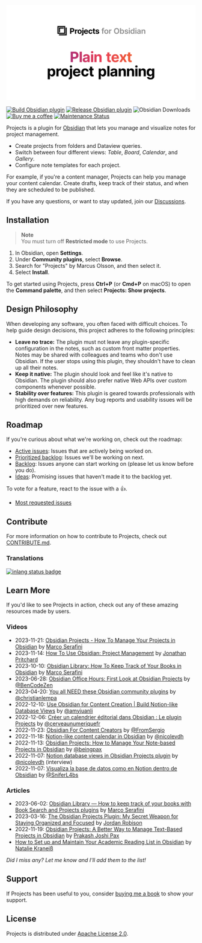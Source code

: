 <picture>
  <source media="(prefers-color-scheme: dark)" srcset="https://raw.githubusercontent.com/marcusolsson/obsidian-projects/main/images/dark.svg">
  <source media="(prefers-color-scheme: light)" srcset="https://raw.githubusercontent.com/marcusolsson/obsidian-projects/main/images/light.svg">
  <img alt="Projects logo" src="https://raw.githubusercontent.com/marcusolsson/obsidian-projects/main/images/light.svg">
</picture>

[![Build Obsidian plugin](https://github.com/marcusolsson/obsidian-projects/actions/workflows/ci.yml/badge.svg)](https://github.com/marcusolsson/obsidian-projects/actions/workflows/ci.yml)
[![Release Obsidian plugin](https://github.com/marcusolsson/obsidian-projects/actions/workflows/release.yml/badge.svg)](https://github.com/marcusolsson/obsidian-projects/actions/workflows/release.yml)
![Obsidian Downloads](https://img.shields.io/badge/dynamic/json?logo=obsidian&color=%23483699&label=downloads&query=%24%5B%22obsidian-projects%22%5D.downloads&url=https%3A%2F%2Fraw.githubusercontent.com%2Fobsidianmd%2Fobsidian-releases%2Fmaster%2Fcommunity-plugin-stats.json)
[![Buy me a coffee](https://img.shields.io/badge/-buy_me_a%C2%A0coffee-gray?logo=buy-me-a-coffee)](https://www.buymeacoffee.com/marcusolsson)
[![Maintenance Status](https://img.shields.io/badge/maintenance-status-brightgreen)](https://github.com/marcusolsson/obsidian-projects/discussions)

Projects is a plugin for [Obsidian](https://obsidian.md) that lets you manage and visualize notes for project management.

- Create projects from folders and Dataview queries.
- Switch between four different views: _Table_, _Board_, _Calendar_, and _Gallery_.
- Configure note templates for each project.

For example, if you're a content manager, Projects can help you manage your content calendar. Create drafts, keep track of their status, and when they are scheduled to be published.

If you have any questions, or want to stay updated, join our [Discussions](https://github.com/marcusolsson/obsidian-projects/discussions).

## Installation

> **Note**  
> You must turn off **Restricted mode** to use Projects.

1. In Obsidian, open **Settings**.
1. Under **Community plugins**, select **Browse**.
1. Search for "Projects" by Marcus Olsson, and then select it.
1. Select **Install**.

To get started using Projects, press **Ctrl+P** (or **Cmd+P** on macOS) to open the **Command palette**, and then select **Projects: Show projects**.

## Design Philosophy

When developing any software, you often faced with difficult choices. To help guide design decisions, this project adheres to the following principles:

- **Leave no trace:** The plugin must not leave any plugin-specific configuration in the notes, such as custom front matter properties. Notes may be shared with colleagues and teams who don't use Obsidian. If the user stops using this plugin, they shouldn't have to clean up all their notes.
- **Keep it native:** The plugin should look and feel like it's native to Obsidian. The plugin should also prefer native Web APIs over custom components whenever possible.
- **Stability over features:** This plugin is geared towards professionals with high demands on reliability. Any bug reports and usability issues will be prioritized over new features.

## Roadmap

If you're curious about what we're working on, check out the roadmap:

- [Active issues](https://github.com/marcusolsson/obsidian-projects/issues?q=is%3Aopen+is%3Aissue+sort%3Areactions-%2B1-desc+label%3Alifecycle%2Factive): Issues that are actively being worked on.
- [Prioritized backlog](https://github.com/marcusolsson/obsidian-projects/issues?q=is%3Aopen+is%3Aissue+label%3Apriority%2Fhigh+sort%3Areactions-%2B1-desc+): Issues we'll be working on next.
- [Backlog](https://github.com/marcusolsson/obsidian-projects/issues?q=is%3Aopen+is%3Aissue+label%3Alifecycle%2Fbacklog+sort%3Areactions-%2B1-desc): Issues anyone can start working on (please let us know before you do).
- [Ideas](https://github.com/marcusolsson/obsidian-projects/issues?q=is%3Aopen+is%3Aissue+label%3Alifecycle%2Fidea+sort%3Areactions-%2B1-desc): Promising issues that haven't made it to the backlog yet.

To vote for a feature, react to the issue with a :+1:.

- [Most requested issues](https://github.com/marcusolsson/obsidian-projects/issues?q=is%3Aissue+is%3Aopen+sort%3Areactions-%2B1-desc) 

## Contribute

For more information on how to contribute to Projects, check out [CONTRIBUTE.md](https://github.com/marcusolsson/obsidian-projects/blob/main/CONTRIBUTING.md).

### Translations

[![inlang status badge](https://badge.inlang.com/?url=github.com/marcusolsson/obsidian-projects)](https://fink.inlang.com/https://badge.inlang.com/?url=github.com/marcusolsson/obsidian-projects?ref=badge)

## Learn More

If you'd like to see Projects in action, check out any of these amazing resources made by users.

### Videos

- 2023-11-21: [Obsidian Projects - How To Manage Your Projects in Obsidian](https://youtu.be/aFfREf9IQ7Q?t=452) by [Marco Serafini](https://www.youtube.com/@Marco_Mindstone)
- 2023-11-14: [How To Use Obsidian: Project Management](https://www.youtube.com/watch?v=-ZTo6rcH0a8) by [Jonathan Pritchard](https://www.youtube.com/@zavant)
- 2023-10-10: [Obsidian Library: How To Keep Track of Your Books in Obsidian](https://youtu.be/_3MSwW51BhU?t=405) by [Marco Serafini](https://www.youtube.com/@Marco_Mindstone)
- 2023-06-28: [Obsidian Office Hours: First Look at Obsidian Projects](https://www.youtube.com/watch?v=DU7V69n5tIQ) by [@BenCodeZen](https://www.youtube.com/@BenCodeZen)
- 2023-04-20: [You all NEED these Obsidian community plugins](https://www.youtube.com/watch?v=Yzi1o-BH6QQ&t=1022s) by [@christianlempa](https://www.youtube.com/@christianlempa)
- 2022-12-10: [Use Obsidian for Content Creation | Build Notion-like Database Views](https://www.youtube.com/watch?v=Ds-VPz7jIwM) by [@amyjuanli](https://www.youtube.com/@amyjuanli)
- 2022-12-06: [Créer un calendrier éditorial dans Obsidian : Le plugin Projects](https://www.youtube.com/watch?v=Wmx2EoQYrTI) by [@cerveaunumeriquefr](https://www.youtube.com/@cerveaunumeriquefr)
- 2022-11-23: [Obsidian For Content Creators](https://www.youtube.com/watch?v=jovUqLbqS1Y) by [@FromSergio](https://www.youtube.com/@FromSergio)
- 2022-11-18: [Notion-like content calendar in Obsidian](https://www.youtube.com/watch?v=ny8lksaQ5A8) by [@nicolevdh](https://www.youtube.com/@nicolevdh)
- 2022-11-13: [Obsidian Projects: How to Manage Your Note-based Projects in Obsidian](https://www.youtube.com/watch?v=9d9ibSC1TXU) by [@beingpax](https://www.youtube.com/@beingpax)
- 2022-11-07: [Notion database views in Obsidian Projects plugin](https://www.youtube.com/watch?v=LdaMe2rzAW8) by [@nicolevdh](https://www.youtube.com/@nicolevdh) (interview)
- 2022-11-07: [Visualiza la base de datos como en Notion dentro de Obsidian](https://www.youtube.com/watch?v=vReObPVS2oo) by [@SniferL4bs](https://www.youtube.com/@SniferL4bs)

### Articles

- 2023-06-02: [Obsidian Library — How to keep track of your books with Book Search and Projects plugins](https://medium.com/obsidian-observer/obsidian-library-how-to-keep-track-of-your-books-with-book-search-and-projects-plugins-716599633715) by [Marco Serafini](https://medium.com/@marco.ith)
- 2023-03-16: [The Obsidian Projects Plugin: My Secret Weapon for Staying Organized and Focused](https://www.jordanrobison.net/the-obsidian-projects-plugin-my-secret-weapon-for-staying-organized-and-focused/) by [Jordan Robison](https://www.jordanrobison.net/)
- 2022-11-19: [Obsidian Projects: A Better Way to Manage Text-Based Projects in Obsidian](https://beingpax.medium.com/obsidian-projects-a-better-way-to-manage-text-based-projects-in-obsidian-18c2a991069c) by [Prakash Joshi Pax](https://beingpax.medium.com/)
- [How to Set up and Maintain Your Academic Reading List in Obsidian](https://nataliekraneiss.com/your-academic-reading-list-in-obsidian/) by [Natalie Kraneiß](https://nataliekraneiss.com/)

_Did I miss any? Let me know and I'll add them to the list!_

## Support

If Projects has been useful to you, consider [buying me a book](https://www.buymeacoffee.com/marcusolsson) to show your support.

## License

Projects is distributed under [Apache License 2.0](LICENSE).
